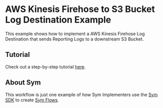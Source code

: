 # AWS Kinesis Firehose to S3 Bucket Log Destination Example

This example shows how to implement a AWS Kinesis Firehose Log Destination that sends Reporting Logs to a downstream S3 Bucket.

## Tutorial

Check out a step-by-step tutorial [here](https://docs.symops.com/docs/logs-to-s3).

## About Sym

This workflow is just one example of how Sym Implementers use the [Sym SDK](https://docs.symops.com/docs) to create [Sym Flows](https://docs.symops.com/docs/sym-access-flows).
